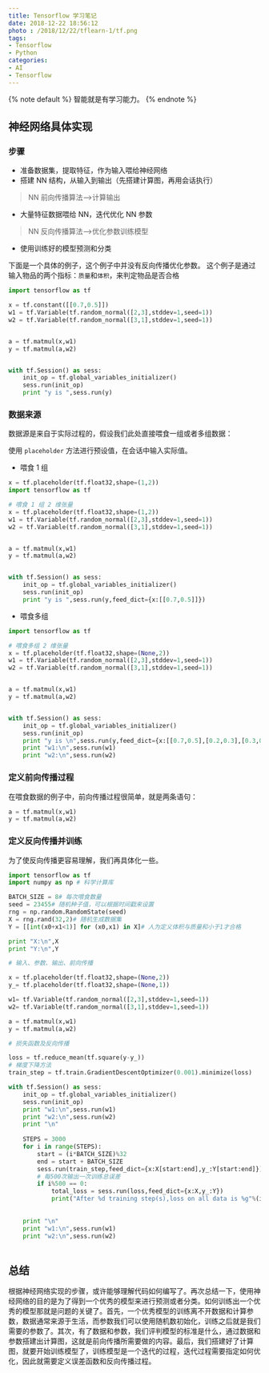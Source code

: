 ```yaml
---
title: Tensorflow 学习笔记
date: 2018-12-22 18:56:12
photo : /2018/12/22/tflearn-1/tf.png
tags:
- Tensorflow
- Python
categories:
- AI
- Tensorflow
---
```

{% note default %}
智能就是有学习能力。
{% endnote %}

<!-- more -->

## 神经网络具体实现

### 步骤

- 准备数据集，提取特征，作为输入喂给神经网络
- 搭建 NN 结构，从输入到输出（先搭建计算图，再用会话执行）
> NN 前向传播算法-->计算输出
- 大量特征数据喂给 NN，迭代优化 NN 参数
> NN 反向传播算法-->优化参数训练模型
- 使用训练好的模型预测和分类

下面是一个具体的例子，这个例子中并没有反向传播优化参数。
这个例子是通过输入物品的两个指标：`质量`和`体积`，来判定物品是否合格

```python
import tensorflow as tf

x = tf.constant([[0.7,0.5]])
w1 = tf.Variable(tf.random_normal([2,3],stddev=1,seed=1))
w2 = tf.Variable(tf.random_normal([3,1],stddev=1,seed=1))


a = tf.matmul(x,w1)
y = tf.matmul(a,w2)


with tf.Session() as sess:
    init_op = tf.global_variables_initializer()
    sess.run(init_op)
    print "y is ",sess.run(y)
```

### 数据来源

数据源是来自于实际过程的，假设我们此处直接喂食一组或者多组数据：

使用 `placeholder` 方法进行预设值，在会话中输入实际值。

- 喂食 1 组

```python
x = tf.placeholder(tf.float32,shape=(1,2)) 
import tensorflow as tf

# 喂食 1 组 2 维张量
x = tf.placeholder(tf.float32,shape=(1,2))
w1 = tf.Variable(tf.random_normal([2,3],stddev=1,seed=1))
w2 = tf.Variable(tf.random_normal([3,1],stddev=1,seed=1))


a = tf.matmul(x,w1)
y = tf.matmul(a,w2)


with tf.Session() as sess:
    init_op = tf.global_variables_initializer()
    sess.run(init_op)
    print "y is ",sess.run(y,feed_dict={x:[[0.7,0.5]]})
```

- 喂食多组

```python
import tensorflow as tf

# 喂食多组 2 维张量
x = tf.placeholder(tf.float32,shape=(None,2))
w1 = tf.Variable(tf.random_normal([2,3],stddev=1,seed=1))
w2 = tf.Variable(tf.random_normal([3,1],stddev=1,seed=1))


a = tf.matmul(x,w1)
y = tf.matmul(a,w2)


with tf.Session() as sess:
    init_op = tf.global_variables_initializer()
    sess.run(init_op)
    print "y is \n",sess.run(y,feed_dict={x:[[0.7,0.5],[0.2,0.3],[0.3,0.4],[0.4,0.5]]})
    print "w1:\n",sess.run(w1)
    print "w2:\n",sess.run(w2)
```

### 定义前向传播过程

在喂食数据的例子中，前向传播过程很简单，就是两条语句：

```python
a = tf.matmul(x,w1)
y = tf.matmul(a,w2)
```


### 定义反向传播并训练

为了使反向传播更容易理解，我们再具体化一些。

```python
import tensorflow as tf
import numpy as np # 科学计算库

BATCH_SIZE = 8# 每次喂食数量
seed = 23455# 随机种子值，可以根据时间戳来设置
rng = np.random.RandomState(seed)
X = rng.rand(32,2)# 随机生成数据集
Y = [[int(x0+x1<1)] for (x0,x1) in X]# 人为定义体积与质量和小于1才合格

print "X:\n",X
print "Y:\n",Y

# 输入、参数、输出、前向传播

x = tf.placeholder(tf.float32,shape=(None,2))
y_= tf.placeholder(tf.float32,shape=(None,1))

w1= tf.Variable(tf.random_normal([2,3],stddev=1,seed=1))
w2= tf.Variable(tf.random_normal([3,1],stddev=1,seed=1))

a = tf.matmul(x,w1)
y = tf.matmul(a,w2)

# 损失函数及反向传播

loss = tf.reduce_mean(tf.square(y-y_))
# 梯度下降方法
train_step = tf.train.GradientDescentOptimizer(0.001).minimize(loss)

with tf.Session() as sess:
    init_op = tf.global_variables_initializer()
    sess.run(init_op)
    print "w1:\n",sess.run(w1)
    print "w2:\n",sess.run(w2)
    print "\n"
    
    STEPS = 3000
    for i in range(STEPS):
        start = (i*BATCH_SIZE)%32
        end = start + BATCH_SIZE
        sess.run(train_step,feed_dict={x:X[start:end],y_:Y[start:end]})
        # 每500次输出一次训练总误差
        if i%500 == 0:
            total_loss = sess.run(loss,feed_dict={x:X,y_:Y})
            print("After %d training step(s),loss on all data is %g"%(i,total_loss))
            
        
    print "\n"
    print "w1:\n",sess.run(w1)
    print "w2:\n",sess.run(w2)
        
```

## 总结

根据神经网络实现的步骤，或许能够理解代码如何编写了。再次总结一下，使用神经网络的目的是为了得到一个优秀的模型来进行预测或者分类。如何训练出一个优秀的模型那就是问题的关键了。首先，一个优秀模型的训练离不开数据和计算参数，数据通常来源于生活，而参数我们可以使用随机数初始化，训练之后就是我们需要的参数了。其次，有了数据和参数，我们评判模型的标准是什么，通过数据和参数搭建出计算图，这就是前向传播所需要做的内容。最后，我们搭建好了计算图，就要开始训练模型了，训练模型是一个迭代的过程，迭代过程需要指定如何优化，因此就需要定义误差函数和反向传播过程。